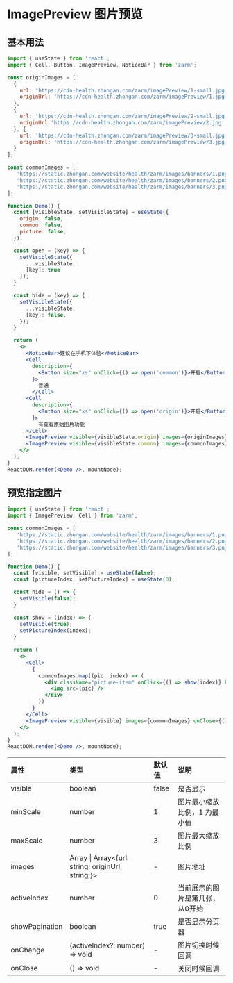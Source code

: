 # ImagePreview 图片预览



## 基本用法
```jsx
import { useState } from 'react';
import { Cell, Button, ImagePreview, NoticeBar } from 'zarm';

const originImages = [
  {
    url: 'https://cdn-health.zhongan.com/zarm/imagePreview/1-small.jpg',
    originUrl: 'https://cdn-health.zhongan.com/zarm/imagePreview/1.jpg'
  },
  {
    url: 'https://cdn-health.zhongan.com/zarm/imagePreview/2-small.jpg',
    originUrl:'https://cdn-health.zhongan.com/zarm/imagePreview/2.jpg',
  }, {
    url: 'https://cdn-health.zhongan.com/zarm/imagePreview/3-small.jpg',
    originUrl: 'https://cdn-health.zhongan.com/zarm/imagePreview/3.jpg',
  }
];

const commonImages = [
   'https://static.zhongan.com/website/health/zarm/images/banners/1.png',
   'https://static.zhongan.com/website/health/zarm/images/banners/2.png',
   'https://static.zhongan.com/website/health/zarm/images/banners/3.png',
];

function Demo() {
  const [visibleState, setVisibleState] = useState({
    origin: false,
    common: false,
    picture: false,
  });

  const open = (key) => {
    setVisibleState({
      ...visibleState,
      [key]: true
    });
  }

  const hide = (key) => {
    setVisibleState({
      ...visibleState,
      [key]: false,
    });
  }

  return (
    <>
      <NoticeBar>建议在手机下体验</NoticeBar>
      <Cell
        description={
          <Button size="xs" onClick={() => open('common')}>开启</Button>
        }>
          普通
        </Cell>
      <Cell
        description={
          <Button size="xs" onClick={() => open('origin')}>开启</Button>
        }>
          有查看原始图片功能
      </Cell>
      <ImagePreview visible={visibleState.origin} images={originImages} onClose={() => hide('origin')}  maxScale={5} /> 
      <ImagePreview visible={visibleState.common} images={commonImages} onClose={() => hide('common')} maxScale={10}/>
    </>
  );
} 
ReactDOM.render(<Demo />, mountNode);
```


## 预览指定图片
```jsx
import { useState } from 'react';
import { ImagePreview, Cell } from 'zarm';

const commonImages = [
   'https://static.zhongan.com/website/health/zarm/images/banners/1.png',
   'https://static.zhongan.com/website/health/zarm/images/banners/2.png',
   'https://static.zhongan.com/website/health/zarm/images/banners/3.png',
];

function Demo() {
  const [visible, setVisible] = useState(false);
  const [pictureIndex, setPictureIndex] = useState(0);

  const hide = () => {
    setVisible(false);
  }

  const show = (index) => {
    setVisible(true);
    setPictureIndex(index);
  }
 
  return (
    <>
      <Cell>
        {
          commonImages.map((pic, index) => (
            <div className="picture-item" onClick={() => show(index)} key={+index}>
              <img src={pic} />
            </div>
          ))
        }
      </Cell>
      <ImagePreview visible={visible} images={commonImages} onClose={() => hide()} activeIndex={pictureIndex} /> 
    </>
  );  
} 
ReactDOM.render(<Demo />, mountNode);

```

| 属性 | 类型 | 默认值 | 说明 |
| :--- | :--- | :--- | :--- |
| visible | boolean | false | 是否显示 |
| minScale | number | 1 | 图片最小缩放比例，1 为最小值 |
| maxScale | number | 3 | 图片最大缩放比例 |
| images | Array<string> \| Array<{url: string; originUrl: string;}> | - | 图片地址 |
| activeIndex | number | 0 | 当前展示的图片是第几张，从0开始 |
| showPagination | boolean | true | 是否显示分页器 |
| onChange | (activeIndex?: number) => void | - | 图片切换时候回调 |
| onClose | () => void | - | 关闭时候回调 |

